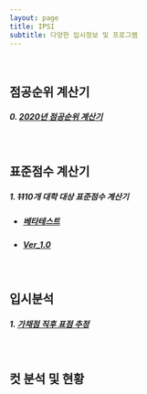 ```yaml
---
layout: page
title: IPSI
subtitle: 다양한 입시정보 및 프로그램
---
```


<br>

## 점공순위 계산기



##### 0. [2020년 점공순위 계산기](https://orbi.kr/00026687695)

<br>

## 표준점수 계산기



##### 1. ~~11~~10개 대학 대상 표준점수 계산기

- ##### [베타테스트](https://semper-16.github.io/IPSI/STD_C/1/)

- ##### [Ver_1.0](https://semper-16.github.io/IPSI/STD_C/2/)

<br>

## 입시분석



##### 1. [가채점 직후 표점 추정](https://orbi.kr/00033382397)

<br>

## 컷 분석 및 현황



<br>